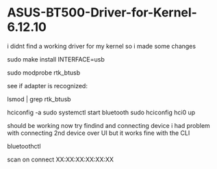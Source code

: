 # ASUS-BT500-Driver-for-Kernel-6.12.10
i didnt find a working driver for my kernel so i made some changes


sudo make install INTERFACE=usb

sudo modprobe rtk_btusb

see if adapter is recognized:

lsmod | grep rtk_btusb

hciconfig -a
sudo systemctl start bluetooth
sudo hciconfig hci0 up




should be working now try findind and connecting device 
i had problem with connecting 2nd device over UI but it works fine with the CLI

bluetoothctl

scan on
connect XX:XX:XX:XX:XX:XX



